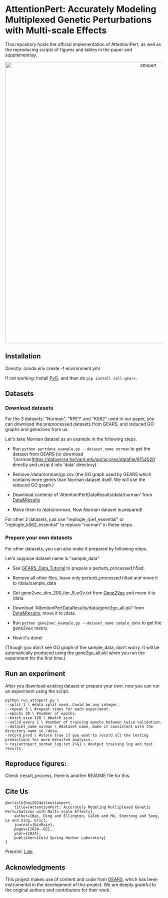 # AttentionPert: Accurately Modeling Multiplexed Genetic Perturbations with Multi-scale Effects

This repository hosts the official implementation of AttentionPert, as well as the reproducing scripts of figures and tables in the paper and supplementray. 


<p align="center"><img src="[https://github.com/BaiDing1234/AttentionPert/blob/main/img/model.pdf]" alt="attnpert" width="900px" /></p>

## Installation 

Directly: conda env create -f environment.yml

If not working: Install [PyG](https://pytorch-geometric.readthedocs.io/en/latest/notes/installation.html), and then do `pip install cell-gears`.

## Datasets 

### Download datasets

For the 3 datasets: "Norman", "RPE1" and "K562" used in our paper, you can download the preprocessed datasets from GEARS, and reduced GO graphs and gene2vec from us.

Let's take Norman dataset as an example in the following steps. 

- Run `python pertdata_example.py --dataset_name norman` to get the dataset from GEARS (or download '[norman]https://dataverse.harvard.edu/api/access/datafile/6154020' directly and unzip it into 'data' directory).

- Remove /data/norman/go.csv (the GO graph used by GEARS which contains more genes than Norman dataset itself. We will use the reduced GO graph.)

- Download contents of 'AttentionPertDataResults/data/norman' from [Data&Results](https://mbzuaiac-my.sharepoint.com/:f:/g/personal/ding_bai_mbzuai_ac_ae/EuIsFdWM1WtKqdt-NnMkwjMBAeH4bA41mghaY5Zz6LToKA?e=fL9U58)

- Move them to /data/norman, Now Norman dataset is prepared! 

For other 2 datasets, just use "replogle_rpe1_essential" or "replogle_k562_essential" to replace "norman" in these steps.

### Prepare your own datasets

For other datasets, you can also make it prepared by following steps. 

Let's suppose dataset name is "sample_data"

- See [GEARS_Data_Tutorial](https://github.com/snap-stanford/GEARS/blob/master/demo/data_tutorial.ipynb) to prepare a perturb_processed.h5ad. 

- Remove all other files, leave only perturb_processed.h5ad and move it to /data/sample_data

- Get gene2vec_dim_200_iter_9_w2v.txt from [Gene2Vec](https://github.com/jingcheng-du/Gene2vec/tree/master/pre_trained_emb) and move it to /data

- Download 'AttentionPertDataResults/data/gene2go_all.pkl' from [Data&Results](https://mbzuaiac-my.sharepoint.com/:f:/g/personal/ding_bai_mbzuai_ac_ae/EuIsFdWM1WtKqdt-NnMkwjMBAeH4bA41mghaY5Zz6LToKA?e=fL9U58), move it to /data.

- Run `python gene2vec_example.py --dataset_name sample_data` to get the gene2vec matrix.

- Now it's done! 

(Though you don't see GO graph of the sample_data, don't worry. It will be automatically produced using the gene2go_all.pkl when you run the experiment for the first time.)

## Run an experiment

After you download existing dataset or prepare your own, now you can run an experiment using the script.

```
python run_attnpert.py \ 
--split 1 \ #data split seed. Could be any integer.
--repeat 5 \ #repeat times for each experiment.
--epochs 20 \ #number of epochs.
--batch_size 128 \ #batch size.
--valid_every 1 \ #number of training epochs between twice validation.
--dataset_name norman \ #dataset name, make it consistent with the directory name in /data.
-record_pred \ #store true if you want to record all the testing predictions for more detailed analysis. 
> res/attnpert_norman_log.txt 2>&1 \ #output training log and test results.
```

## Reproduce figures:

Check /result_process, there is another README file for this.

## Cite Us

```
@article{bai2024attentionpert,
    title={AttentionPert: Accurately Modeling Multiplexed Genetic Perturbations with Multi-scale Effects},
    author={Bai, Ding and Ellington, Caleb and Mo, Shentong and Song, Le and Xing, Eric},
    journal={bioRxiv},
    pages={2024--02},
    year={2024},
    publisher={Cold Spring Harbor Laboratory}
}
```
Preprint: [Link](https://www.biorxiv.org/content/10.1101/2024.02.02.578656)


## Acknowledgments

This project makes use of content and code from [GEARS](https://github.com/snap-stanford/GEARS), which has been instrumental in the development of this project. We are deeply grateful to the original authors and contributors for their work.


